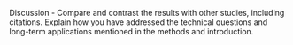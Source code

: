 Discussion - Compare and contrast the results with other studies, including citations.
Explain how you have addressed the technical questions and long-term applications mentioned in the methods and introduction.